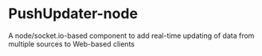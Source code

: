 PushUpdater-node
================

A node/socket.io-based component to add real-time updating of data from multiple sources to Web-based clients

